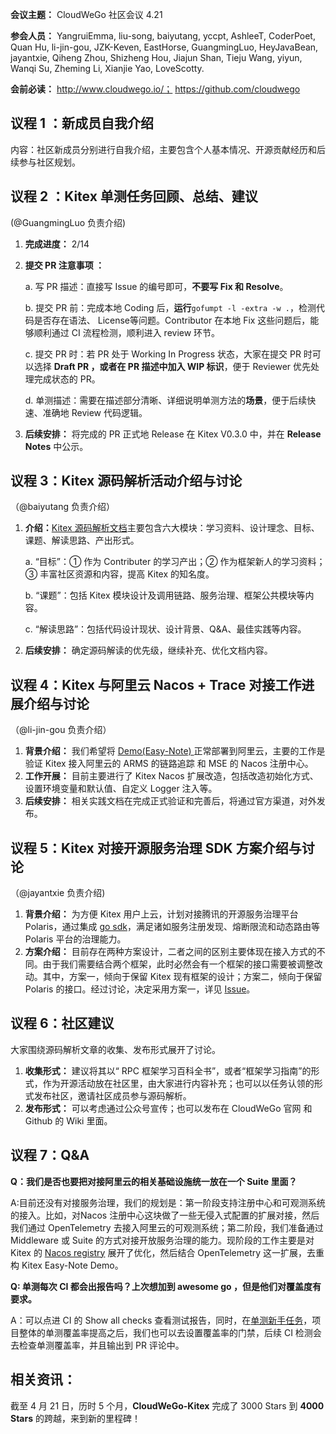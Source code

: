 **会议主题：** CloudWeGo 社区会议 4.21

**参会人员：** YangruiEmma, liu-song, baiyutang, yccpt, AshleeT, CoderPoet, Quan Hu, li-jin-gou, JZK-Keven, EastHorse, GuangmingLuo, HeyJavaBean, jayantxie, Qiheng Zhou, Shizheng Hou, Jiajun Shan, Tieju Wang, yiyun, Wanqi Su, Zheming Li, Xianjie Yao, LoveScotty.

**会前必读：** http://www.cloudwego.io/；
              https://github.com/cloudwego

## 议程 1 ：新成员自我介绍

内容：社区新成员分别进行自我介绍，主要包含个人基本情况、开源贡献经历和后续参与社区规划。

## 议程 2 ：Kitex 单测任务回顾、总结、建议

(@GuangmingLuo 负责介绍)

1. **完成进度：** 2/14
2. **提交 PR 注意事项 ：**
   
   a. 写 PR 描述：直接写 Issue 的编号即可，**不要写 Fix 和 Resolve**。
   
   b. 提交 PR 前：完成本地 Coding 后，**运行**`gofumpt -l -extra -w .`，检测代码是否存在语法、 License等问题。Contributor 在本地 Fix 这些问题后，能够顺利通过 CI 流程检测，顺利进入 review 环节。
   
   c. 提交 PR 时：若 PR 处于 Working In Progress 状态，大家在提交 PR 时可以选择 **Draft PR **，或者在 PR 描述中**加入 ****WIP**** 标识**，便于  Reviewer 优先处理完成状态的 PR。
   
   d. 单测描述：需要在描述部分清晰、详细说明单测方法的**场景**，便于后续快速、准确地 Review 代码逻辑。
3. **后续安排：** 将完成的 PR 正式地 Release 在 Kitex V0.3.0 中，并在 **Release Notes** 中公示。

## 议程 3：Kitex 源码解析活动介绍与讨论

（@baiyutang 负责介绍）

1. **介绍：**[Kitex 源码解析文档](https://eqdqs8cqx6.feishu.cn/docs/doccnMNWfHJA94g1QqjhduMP2Eg?from=from_copylink)主要包含六大模块：学习资料、设计理念、目标、课题、解读思路、产出形式。
   
   a. “目标”：① 作为 Contributer 的学习产出；② 作为框架新人的学习资料；③ 丰富社区资源和内容，提高 Kitex 的知名度。
   
   b. “课题”：包括 Kitex 模块设计及调用链路、服务治理、框架公共模块等内容。
   
   c. “解读思路”：包括代码设计现状、设计背景、Q&A、最佳实践等内容。
2. **后续安排：** 确定源码解读的优先级，继续补充、优化文档内容。

## 议程 4：Kitex 与阿里云 Nacos + Trace 对接工作进展介绍与讨论

（@li-jin-gou  负责介绍）

1. **背景介绍：** 我们希望将 [Demo(Easy-Note) ](https://github.com/cloudwego/kitex-examples/pull/27)正常部署到阿里云，主要的工作是验证 Kitex 接入阿里云的 ARMS 的链路追踪 和 MSE 的 Nacos 注册中心。
2. **工作开展：** 目前主要进行了 Kitex Nacos 扩展改造，包括改造初始化方式、设置环境变量和默认值、自定义 Logger 注入等。
3. **后续安排：** 相关实践文档在完成正式验证和完善后，将通过官方渠道，对外发布。

## 议程 5：Kitex 对接开源服务治理 SDK 方案介绍与讨论

（@jayantxie 负责介绍)

1. **背景介绍：** 为方便 Kitex 用户上云，计划对接腾讯的开源服务治理平台 Polaris，通过集成 [go sdk](https://github.com/polarismesh/polaris-go/tree/main/examples/quickstart)，满足诸如服务注册发现、熔断限流和动态路由等 Polaris 平台的治理能力。
2. **方案介绍：** 目前存在两种方案设计，二者之间的区别主要体现在接入方式的不同。由于我们需要结合两个框架，此时必然会有一个框架的接口需要被调整改动。其中，方案一，倾向于保留 Kitex 现有框架的设计；方案二，倾向于保留 Polaris 的接口。经过讨论，决定采用方案一，详见 [Issue](https://github.com/cloudwego/kitex/issues/421)。

## 议程 6：社区建议

大家围绕源码解析文章的收集、发布形式展开了讨论。

1. **收集形式：** 建议将其以“ RPC 框架学习百科全书”，或者“框架学习指南”的形式，作为开源活动放在社区里，由大家进行内容补充；也可以以任务认领的形式发布社区，邀请社区成员参与源码解析。
2. **发布形式：** 可以考虑通过公众号宣传；也可以发布在 CloudWeGo 官网 和 Github 的 Wiki 里面。

## 议程 7：Q&A

**Q：我们是否也要把对接阿里云的相关基础设施统一放在一个 Suite 里面？**

A:目前还没有对接服务治理，我们的规划是：第一阶段支持注册中心和可观测系统的接入。比如，对Nacos 注册中心这块做了一些无侵入式配置的扩展对接，然后我们通过 OpenTelemetry 去接入阿里云的可观测系统；第二阶段，我们准备通过 Middleware 或 Suite 的方式对接开放服务治理的能力。现阶段的工作主要是对 Kitex 的 [Nacos registry](https://github.com/kitex-contrib/registry-nacos) 展开了优化，然后结合  OpenTelemetry 这一扩展，去重构 Kitex Easy-Note  Demo。

**Q: 单测每次 CI 都会出报告吗？上次想加到 awesome go ，但是他们对覆盖度有要求。**

A：可以点进 CI 的 Show all checks 查看测试报告，同时，在[单测新手任务](https://github.com/cloudwego/kitex/issues/372)，项目整体的单测覆盖率提高之后，我们也可以去设置覆盖率的门禁，后续 CI 检测会去检查单测覆盖率，并且输出到 PR 评论中。

## 相关资讯：

截至 4 月 21 日，历时 5 个月，**CloudWeGo-Kitex** 完成了 3000 Stars 到 **4000 Stars** 的跨越，来到新的里程碑！

